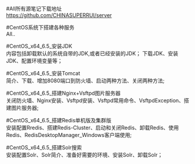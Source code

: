 #All所有源笔记下载地址   
https://github.com/CHINASUPERRUI/server

#CentOS系统下搭建各种服务    
All..

#CentOS_x64_6.5_安装JDK   
内容包括卸载默认的系统自带的JDK,或者已经安装的JDK；
下载JDK、安装JDK、配置环境变量等；

#CentOS_x64_6.5_安装Tomcat    
简介、下载、增加8080端口到防火墙、启动两种方法、关闭两种方法;

#CentOS_x64_6.5_搭建Nginx+Vsftpd图片服务器   
关闭防火墙、Nginx安装、Vsftpd安装、Vsftpd常用命令、VsftpdException、搭建图片服务器;

#CentOS_x64_6.5_搭建Redis单机版及集群版    
安装配置Rredis、搭建Redis-Cluster、启动和关闭Redis、卸载Redis、使用Redis、RedisDesktopManager_Windows客户端使用;

#CentOS_x64_6.5_搭建Solr搜索    
安装配置Solr、Solr简介、准备好需要的环境、安装Solr、卸载Solr；

